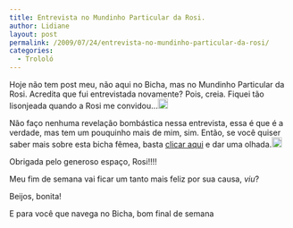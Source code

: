 ```yaml
---
title: Entrevista no Mundinho Particular da Rosi.
author: Lidiane
layout: post
permalink: /2009/07/24/entrevista-no-mundinho-particular-da-rosi/
categories:
  - Trololó
---
```

Hoje não tem post meu, não aqui no Bicha, mas no Mundinho Particular da Rosi. Acredita que fui entrevistada novamente? Pois, creia. Fiquei tão lisonjeada quando a Rosi me convidou…[<img title="EmoticonShy" style="display:inline;" height="18" alt="EmoticonShy" src="https://www.trololodemulher.com.br/2009/07/emoticonshy_thumb2.gif" width="18" />](https://www.trololodemulher.com.br/2009/07/emoticonshy2.gif) 

Não faço nenhuma revelação bombástica nessa entrevista, essa é que é a verdade, mas tem um pouquinho mais de mim, sim. Então, se você quiser saber mais sobre esta bicha fêmea, basta <a href="http://mundinhodarosi.blogspot.com/2009/07/simpatia-em-pessoa.html" target="_blank" rel="noopener noreferrer">clicar aqui</a> e dar uma olhada.[<img title="EmoticonWink" style="display:inline;" height="18" alt="EmoticonWink" src="https://www.trololodemulher.com.br/2009/07/emoticonwink_thumb18.gif" width="18" />](https://www.trololodemulher.com.br/2009/07/emoticonwink18.gif) 

Obrigada pelo generoso espaço, Rosi!!!!

Meu fim de semana vai ficar um tanto mais feliz por sua causa, _viu_?

Beijos, bonita!

E para você que navega no Bicha, bom final de semana![<img title="EmoticonBigSmile" style="display:inline;" height="18" alt="EmoticonBigSmile" src="https://www.trololodemulher.com.br/2009/07/emoticonbigsmile_thumb16.gif" width="18" />](https://www.trololodemulher.com.br/2009/07/emoticonbigsmile16.gif)